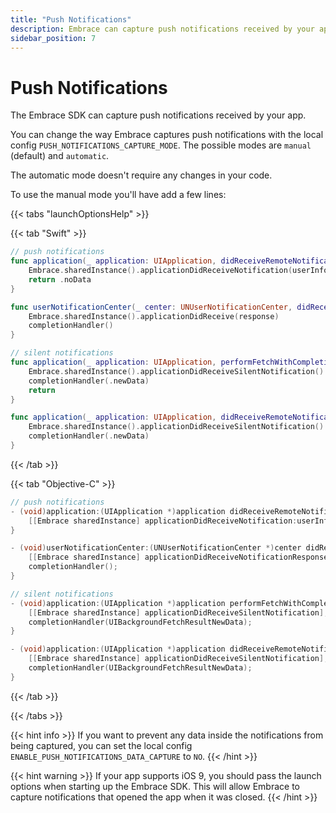 ```yaml
---
title: "Push Notifications"
description: Embrace can capture push notifications received by your app.
sidebar_position: 7
---
```


# Push Notifications

The Embrace SDK can capture push notifications received by your app.

You can change the way Embrace captures push notifications with the local config `PUSH_NOTIFICATIONS_CAPTURE_MODE`.
The possible modes are `manual` (default) and `automatic`.

The automatic mode doesn't require any changes in your code.

To use the manual mode you'll have add a few lines:

{{< tabs "launchOptionsHelp" >}}

{{< tab "Swift" >}}

```swift
// push notifications
func application(_ application: UIApplication, didReceiveRemoteNotification userInfo: [AnyHashable : Any]) async -> UIBackgroundFetchResult {
    Embrace.sharedInstance().applicationDidReceiveNotification(userInfo)
    return .noData
}

func userNotificationCenter(_ center: UNUserNotificationCenter, didReceive response: UNNotificationResponse, withCompletionHandler completionHandler: @escaping () -> Void) {
    Embrace.sharedInstance().applicationDidReceive(response)
    completionHandler()
}

// silent notifications
func application(_ application: UIApplication, performFetchWithCompletionHandler completionHandler: @escaping (UIBackgroundFetchResult) -> Void) {
    Embrace.sharedInstance().applicationDidReceiveSilentNotification()
    completionHandler(.newData)
    return
}

func application(_ application: UIApplication, didReceiveRemoteNotification userInfo: [AnyHashable : Any], fetchCompletionHandler completionHandler: @escaping (UIBackgroundFetchResult) -> Void) {
    Embrace.sharedInstance().applicationDidReceiveSilentNotification()
    completionHandler(.newData)
}
```
{{< /tab >}}

{{< tab "Objective-C" >}}

```objective-c
// push notifications
- (void)application:(UIApplication *)application didReceiveRemoteNotification:(NSDictionary *)userInfo {
    [[Embrace sharedInstance] applicationDidReceiveNotification:userInfo];
}

- (void)userNotificationCenter:(UNUserNotificationCenter *)center didReceiveNotificationResponse:(UNNotificationResponse *)response withCompletionHandler:(void (^)(void))completionHandler {
    [[Embrace sharedInstance] applicationDidReceiveNotificationResponse:response];
    completionHandler();
}

// silent notifications
- (void)application:(UIApplication *)application performFetchWithCompletionHandler:(void (^)(UIBackgroundFetchResult))completionHandler {
    [[Embrace sharedInstance] applicationDidReceiveSilentNotification];
    completionHandler(UIBackgroundFetchResultNewData);
}

- (void)application:(UIApplication *)application didReceiveRemoteNotification:(NSDictionary *)userInfo fetchCompletionHandler:(void (^)(UIBackgroundFetchResult))completionHandler {
    [[Embrace sharedInstance] applicationDidReceiveSilentNotification];
    completionHandler(UIBackgroundFetchResultNewData);
}
```
{{< /tab >}}

{{< /tabs >}}


{{< hint info >}}
If you want to prevent any data inside the notifications from being captured, you can set the local config `ENABLE_PUSH_NOTIFICATIONS_DATA_CAPTURE` to `NO`.
{{< /hint >}}

{{< hint warning >}}
If your app supports iOS 9, you should pass the launch options when starting up the Embrace SDK. This will allow Embrace to capture notifications that opened the app when it was closed.
{{< /hint >}}

